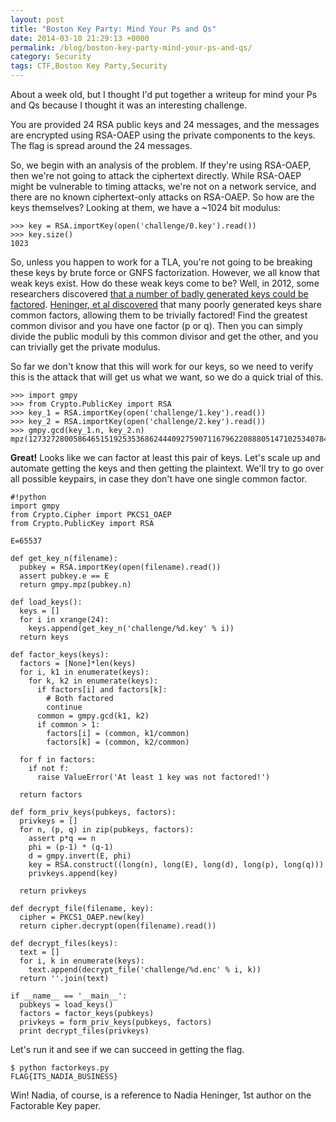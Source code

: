 ```yaml
---
layout: post
title: "Boston Key Party: Mind Your Ps and Qs"
date: 2014-03-10 21:29:13 +0000
permalink: /blog/boston-key-party-mind-your-ps-and-qs/
category: Security
tags: CTF,Boston Key Party,Security
---
```

About a week old, but I thought I'd put together a writeup for mind your Ps and Qs because I thought it was an interesting challenge.

You are provided 24 RSA public keys and 24 messages, and the messages are encrypted using RSA-OAEP using the private components to the keys.  The flag is spread around the 24 messages.

So, we begin with an analysis of the problem.  If they're using RSA-OAEP, then we're not going to attack the ciphertext directly.  While RSA-OAEP might be vulnerable to timing attacks, we're not on a network service, and there are no known ciphertext-only attacks on RSA-OAEP.  So how are the keys themselves?  Looking at them, we have a ~1024 bit modulus:

    >>> key = RSA.importKey(open('challenge/0.key').read())
    >>> key.size()
    1023

So, unless you happen to work for a TLA, you're not going to be breaking these keys by brute force or GNFS factorization.  However, we all know that weak keys exist.  How do these weak keys come to be?  Well, in 2012, some researchers discovered [that a number of badly generated keys could be factored](https://factorable.net).  [Heninger, et al discovered](https://factorable.net/weakkeys12.extended.pdf) that many poorly generated keys share common factors, allowing them to be trivially factored!  Find the greatest common divisor and you have one factor (p or q).  Then you can simply divide the public moduli by this common divisor and get the other, and you can trivially get the private modulus.

So far we don't know that this will work for our keys, so we need to verify this is the attack that will get us what we want, so we do a quick trial of this.

    >>> import gmpy
    >>> from Crypto.PublicKey import RSA                                                                                                         
    >>> key_1 = RSA.importKey(open('challenge/1.key').read())
    >>> key_2 = RSA.importKey(open('challenge/2.key').read())
    >>> gmpy.gcd(key_1.n, key_2.n)
    mpz(12732728005864651519253536862444092759071167962208880514710253407845933510471541780199864430464454180807445687852028207676794708951924386544110368856915691L)

**Great!**  Looks like we can factor at least this pair of keys.  Let's scale up and automate getting the keys and then getting the plaintext.  We'll try to go over all possible keypairs, in case they don't have one single common factor.

    #!python
    import gmpy
    from Crypto.Cipher import PKCS1_OAEP
    from Crypto.PublicKey import RSA
    
    E=65537
    
    def get_key_n(filename):
      pubkey = RSA.importKey(open(filename).read())
      assert pubkey.e == E
      return gmpy.mpz(pubkey.n)
    
    def load_keys():
      keys = []
      for i in xrange(24):
        keys.append(get_key_n('challenge/%d.key' % i))
      return keys
    
    def factor_keys(keys):
      factors = [None]*len(keys)
      for i, k1 in enumerate(keys):
        for k, k2 in enumerate(keys):
          if factors[i] and factors[k]:
            # Both factored
            continue
          common = gmpy.gcd(k1, k2)
          if common > 1:
            factors[i] = (common, k1/common)
            factors[k] = (common, k2/common)
    
      for f in factors:
        if not f:
          raise ValueError('At least 1 key was not factored!')
    
      return factors
    
    def form_priv_keys(pubkeys, factors):
      privkeys = []
      for n, (p, q) in zip(pubkeys, factors):
        assert p*q == n
        phi = (p-1) * (q-1)
        d = gmpy.invert(E, phi)
        key = RSA.construct((long(n), long(E), long(d), long(p), long(q)))
        privkeys.append(key)
    
      return privkeys
    
    def decrypt_file(filename, key):
      cipher = PKCS1_OAEP.new(key)
      return cipher.decrypt(open(filename).read())
    
    def decrypt_files(keys):
      text = []
      for i, k in enumerate(keys):
        text.append(decrypt_file('challenge/%d.enc' % i, k))
      return ''.join(text)
    
    if __name__ == '__main__':
      pubkeys = load_keys()
      factors = factor_keys(pubkeys)
      privkeys = form_priv_keys(pubkeys, factors)
      print decrypt_files(privkeys)

Let's run it and see if we can succeed in getting the flag.

    $ python factorkeys.py 
    FLAG{ITS_NADIA_BUSINESS}

Win!  Nadia, of course, is a reference to Nadia Heninger, 1st author on the Factorable Key paper.
